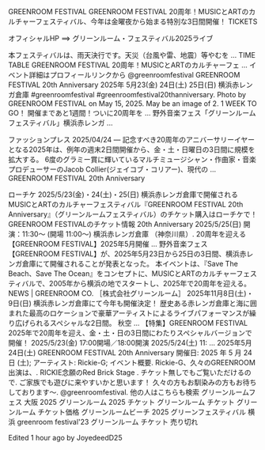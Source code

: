 


GREENROOM FESTIVAL
GREENROOM FESTIVAL 20周年！MUSICとARTのカルチャーフェスティバル、今年は金曜夜から始まる特別な3日間開催！
TICKETS


オフィシャルHP ==> グリーンルーム・フェスティバル2025ライブ


本フェスティバルは、雨天決行です。天災（台風や雷、地震）等やむを ...
TIME TABLE
GREENROOM FESTIVAL 20周年！MUSICとARTのカルチャーフェ ...
イベント詳細はプロフィールリンクから @greenroomfestival GREENROOM FESTIVAL 20th Anniversary 2025年 5月23(金) 24日(土) 25日(日) 横浜赤レンガ倉庫 #greenroomfestival #greenroomfestival20thanniversary. Photo by GREENROOM FESTIVAL on May 15, 2025. May be an image of 2. 1 WEEK TO GO！ 開催まであと1週間！ついに20周年を ...
野外音楽フェス「グリーンルームフェスティバル」横浜赤レンガ ...

ファッションプレス
2025/04/24 — 記念すべき20周年のアニバーサリーイヤーとなる2025年は、例年の週末2日間開催から、金・土・日曜日の3日間に規模を拡大する。 6度のグラミー賞に輝いているマルチミュージシャン・作曲家・音楽プロデューサーのJacob Collier(ジェイコブ・コリアー)、現代の ...
GREENROOM FESTIVAL 20th Anniversary

ローチケ
2025/5/23(金)・24(土)・25(日) 横浜赤レンガ倉庫で開催されるMUSICとARTのカルチャーフェスティバル『GREENROOM FESTIVAL 20th Anniversary』（グリーンルームフェスティバル）のチケット購入はローチケで！
GREENROOM FESTIVALのチケット情報
20th Anniversary 2025/5/25(日) 開演：11:30～ (開場 11:00～) 横浜赤レンガ倉庫 （神奈川県）.
20周年を迎える【GREENROOM FESTIVAL】2025年5月開催 ...
野外音楽フェス【GREENROOM FESTIVAL】が、2025年5月23日から25日の3日間、横浜赤レンガ倉庫にて開催されることが発表となった。 本イベントは、『Save The Beach、Save The Ocean』をコンセプトに、MUSICとARTのカルチャーフェスティバルで、2005年から横浜の地でスタートし、2025年で20周年を迎える。
NEWS | GREENROOM CO. ［株式会社グリーンルーム］
2025年11月8日(土)・9日(日) 横浜赤レンガ倉庫にて今年も開催決定！ 歴史ある赤レンガ倉庫と海に囲まれた最高のロケーションで豪華アーティストによるライブパフォーマンスが繰り広げられるスペシャルな2日間。 秋空 ...
【特集】GREENROOM FESTIVAL
2025年で20周年を迎え、金・土・日の3日間にわたりスペシャルバージョンで開催！ 2025/5/23(金) 17:00開場／18:00開演 2025/5/24(土) 11: ...
2025年5月24日(土) GREENROOM FESTIVAL 20th Anniversary
開催日: 2025 年 5 月 24 日 (土); アーティスト: Rickie-G; イベント概要. Rickie-G、久々のGREENROOM出演は、. RICKIE念願のRed Brick Stage . チケット無しでもご覧いただけるので. ご家族でも遊びに来やすいかと思います！ 久々の方もお馴染みの方もお待ちしております〜. @greenroomfestival.
他の人はこちらも検索
グリーンルームフェス 大阪 2025
グリーンルーム 2025 チケット
グリーンルーム チケット
グリーンルーム チケット価格
グリーンルームビーチ 2025
グリーンフェスティバル 横浜
greenroom festival'23
グリーンルーム チケット 売り切れ
 
Edited 1 hour ago by JoyedeedD25 
